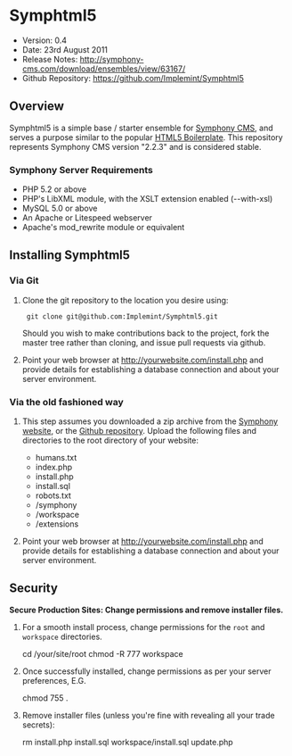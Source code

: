 # Symphtml5 #

- Version: 0.4
- Date: 23rd August 2011
- Release Notes: <http://symphony-cms.com/download/ensembles/view/63167/>
- Github Repository: <https://github.com/Implemint/Symphtml5>


## Overview

Symphtml5 is a simple base / starter ensemble for [Symphony CMS](http://symphony-cms.com/), and serves a purpose similar to the popular [HTML5 Boilerplate](http://html5boilerplate.com/). This repository represents Symphony CMS version "2.2.3" and is considered stable.

### Symphony Server Requirements

- PHP 5.2 or above
- PHP's LibXML module, with the XSLT extension enabled (--with-xsl)
- MySQL 5.0 or above
- An Apache or Litespeed webserver
- Apache's mod_rewrite module or equivalent

## Installing Symphtml5

### Via Git

1. Clone the git repository to the location you desire using:

		git clone git@github.com:Implemint/Symphtml5.git

	Should you wish to make contributions back to the project, fork the master tree rather than cloning, and issue pull requests via github.

2. Point your web browser at <http://yourwebsite.com/install.php> and provide
details for establishing a database connection and about your server environment.

### Via the old fashioned way

1. This step assumes you downloaded a zip archive from the [Symphony website](http://symphony-cms.com/download/ensembles/view/63167/), or the [Github repository](https://github.com/Implemint/Symphtml5).
Upload the following files and directories to the root directory of your website:
	- humans.txt
	- index.php
	- install.php
	- install.sql
	- robots.txt
	- /symphony
	- /workspace
	- /extensions

2. Point your web browser at <http://yourwebsite.com/install.php> and provide
details for establishing a database connection and about your server environment.

## Security

**Secure Production Sites: Change permissions and remove installer files.**

1. For a smooth install process, change permissions for the `root` and `workspace` directories.

	cd /your/site/root
	chmod -R 777 workspace

2. Once successfully installed, change permissions as per your server preferences, E.G.

	chmod 755 .

3. Remove installer files (unless you're fine with revealing all your trade secrets):

	rm install.php install.sql workspace/install.sql update.php
